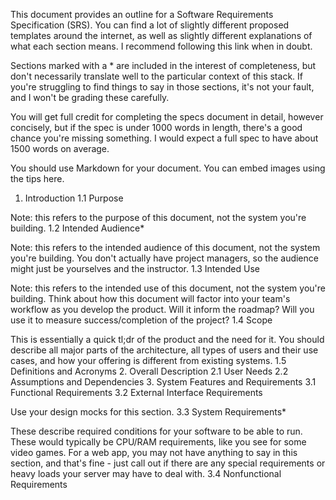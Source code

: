This document provides an outline for a Software Requirements Specification (SRS). You can find a lot of slightly different proposed templates around the internet, as well as slightly different explanations of what each section means. I recommend following this link when in doubt.

Sections marked with a * are included in the interest of completeness, but don't necessarily translate well to the particular context of this stack. If you're struggling to find things to say in those sections, it's not your fault, and I won't be grading these carefully.

You will get full credit for completing the specs document in detail, however concisely, but if the spec is under 1000 words in length, there's a good chance you're missing something. I would expect a full spec to have about 1500 words on average.

You should use Markdown for your document. You can embed images using the tips here.
1. Introduction
1.1 Purpose

Note: this refers to the purpose of this document, not the system you're building.
1.2 Intended Audience*

Note: this refers to the intended audience of this document, not the system you're building. You don't actually have project managers, so the audience might just be yourselves and the instructor.
1.3 Intended Use

Note: this refers to the intended use of this document, not the system you're building. Think about how this document will factor into your team's workflow as you develop the product. Will it inform the roadmap? Will you use it to measure success/completion of the project?
1.4 Scope

This is essentially a quick tl;dr of the product and the need for it. You should describe all major parts of the architecture, all types of users and their use cases, and how your offering is different from existing systems.
1.5 Definitions and Acronyms
2. Overall Description
2.1 User Needs
2.2 Assumptions and Dependencies
3. System Features and Requirements
3.1 Functional Requirements
3.2 External Interface Requirements

Use your design mocks for this section.
3.3 System Requirements*

These describe required conditions for your software to be able to run. These would typically be CPU/RAM requirements, like you see for some video games. For a web app, you may not have anything to say in this section, and that's fine - just call out if there are any special requirements or heavy loads your server may have to deal with.
3.4 Nonfunctional Requirements
